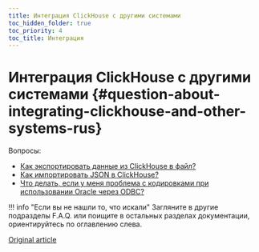 ```yaml
---
title: Интеграция ClickHouse с другими системами
toc_hidden_folder: true
toc_priority: 4
toc_title: Интеграция
---
```


# Интеграция ClickHouse с другими системами {#question-about-integrating-clickhouse-and-other-systems-rus}

Вопросы:

-   [Как экспортировать данные из ClickHouse в файл?](file-export.md)
-   [Как импортировать JSON в ClickHouse?](json-import.md)
-   [Что делать, если у меня проблема с кодировками при использовании Oracle через ODBC?](oracle-odbc.md)

!!! info "Если вы не нашли то, что искали"
    Загляните в другие подразделы F.A.Q. или поищите в остальных разделах документации, ориентируйтесь по оглавлению слева.

[Original article](https://clickhouse.com/docs/ru/faq/integration/)
